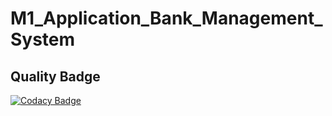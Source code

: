# M1_Application_Bank_Management_System

## Quality Badge

[![Codacy Badge](https://app.codacy.com/project/badge/Grade/a6a11fd336cb4852b1fc19924907a7c4)](https://www.codacy.com/gh/npbhavaniprasad/M1_Application_Bank_Management_System/dashboard?utm_source=github.com&amp;utm_medium=referral&amp;utm_content=npbhavaniprasad/M1_Application_Bank_Management_System&amp;utm_campaign=Badge_Grade)
